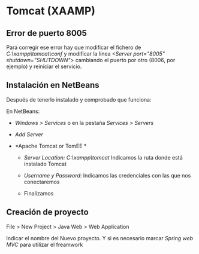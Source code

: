 # Tomcat (XAAMP)

## Error de puerto 8005

Para corregir ese error hay que modificar el fichero de *C:\\xampp\\tomcat\\conf* y modificar la línea *\<Server port="8005" shutdown="SHUTDOWN"\>* cambiando el puerto por otro (8006, por ejemplo) y reiniciar el servicio.

## Instalación en NetBeans

Después de tenerlo instalado y comprobado que funciona:

En NetBeans:

-   *Windows \> Services* o en la pestaña *Services \> Servers*

-   *Add Server*

-   *Apache Tomcat or TomEE *

    -   *Server Location: C:\\xampp\\tomcat* Indicamos la ruta donde está instalado Tomcat

    -   *Username y Password*: Indicamos las credenciales con las que nos conectaremos

    -   Finalizamos

## Creación de proyecto

File \> New Project \> Java Web \> Web Application

Indicar el nombre del Nuevo proyecto. Y si es necesario marcar *Spring web MVC* para utilizar el freamwork
